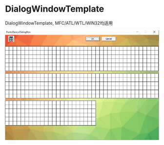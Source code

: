 # DialogWindowTemplate
DialogWindowTemplate, MFC/ATL/WTL/WIN32均适用

![avatar](https://raw.githubusercontent.com/KernelHelper/DialogWindowTemplate/master/pub/samples.png)
